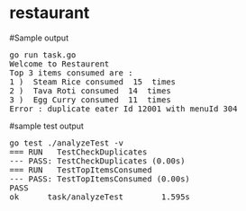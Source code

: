 # restaurant
#Sample output
<pre>
go run task.go
Welcome to Restaurent
Top 3 items consumed are :
1 )  Steam Rice consumed  15  times
2 )  Tava Roti consumed  14  times
3 )  Egg Curry consumed  11  times
Error : duplicate eater_Id 12001 with menuId 304
</pre>

#sample test output
<br/>
<pre>
go test ./analyzeTest -v
=== RUN   TestCheckDuplicates
--- PASS: TestCheckDuplicates (0.00s)
=== RUN   TestTopItemsConsumed
--- PASS: TestTopItemsConsumed (0.00s)
PASS
ok      task/analyzeTest        1.595s
</pre>
